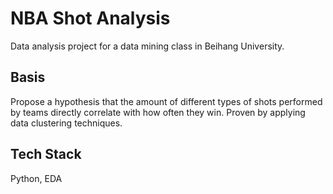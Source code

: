 # NBA Shot Analysis

Data analysis project for a data mining class in Beihang University.

## Basis

Propose a hypothesis that the amount of different types of shots performed by teams directly correlate with how often they win. Proven by applying data clustering techniques.

## Tech Stack

Python, EDA

